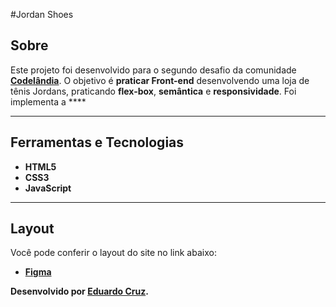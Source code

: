 #Jordan Shoes


## Sobre   
Este projeto foi desenvolvido para o segundo desafio da comunidade **[Codelândia](https://discord.com/invite/QevDJqCzaY)**. O objetivo é **praticar Front-end** desenvolvendo uma loja de tênis Jordans, praticando **flex-box**, **semântica** e **responsividade**. Foi implementa a **** 

---

## Ferramentas e Tecnologias
- **HTML5**
- **CSS3**
- **JavaScript** 


---

## Layout
Você pode conferir o layout do site no link abaixo:
- **[Figma](https://www.figma.com/file/Yb9IBH56g7T1hdIyZ3BMNO/Codel%C3%A2ndia---Desafios?node-id=1883%3A2)**

**Desenvolvido  por [Eduardo Cruz](https://github.com/edcruz29/).**